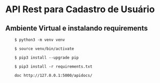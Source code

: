 # API Rest para Cadastro de Usuário

## Ambiente Virtual e instalando requirements
```
    $ python3 -m venv venv

    $ source venv/bin/activate

    $ pip3 install --upgrade pip

    $ pip3 install -r requirements.txt

    doc http://127.0.0.1:5000/apidocs/
```